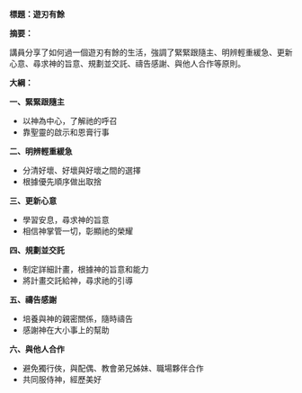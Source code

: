 **標題：遊刃有餘**

**摘要：**

講員分享了如何過一個遊刃有餘的生活，強調了緊緊跟隨主、明辨輕重緩急、更新心意、尋求神的旨意、規劃並交託、禱告感謝、與他人合作等原則。

**大綱：**

**一、緊緊跟隨主**
* 以神為中心，了解祂的呼召
* 靠聖靈的啟示和恩膏行事

**二、明辨輕重緩急**
* 分清好壞、好壞與好壞之間的選擇
* 根據優先順序做出取捨

**三、更新心意**
* 學習安息，尋求神的旨意
* 相信神掌管一切，彰顯祂的榮耀

**四、規劃並交託**
* 制定詳細計畫，根據神的旨意和能力
* 將計畫交託給神，尋求祂的引導

**五、禱告感謝**
* 培養與神的親密關係，隨時禱告
* 感謝神在大小事上的幫助

**六、與他人合作**
* 避免獨行俠，與配偶、教會弟兄姊妹、職場夥伴合作
* 共同服侍神，經歷美好